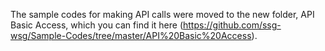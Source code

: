 The sample codes for making API calls were moved to the new folder, API Basic Access, which you can find it here  (https://github.com/ssg-wsg/Sample-Codes/tree/master/API%20Basic%20Access).
